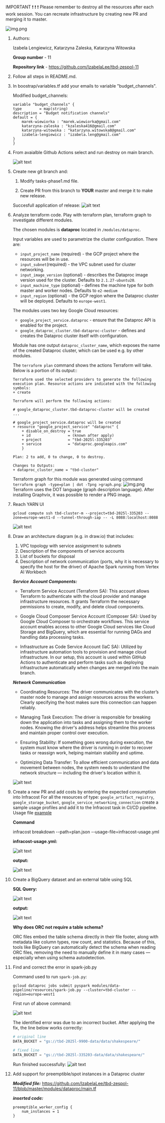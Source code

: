 IMPORTANT ❗ ❗ ❗ Please remember to destroy all the resources after each work session. You can recreate infrastructure by creating new PR and merging it to master.
  
![img.png](doc/figures/destroy.png)

1. Authors:

   Izabela Lengiewicz, Katarzyna Zaleska, Katarzyna Witowska

   **Group number** - 11

   **Repository link** - https://github.com/IzabelaLee/tbd-zespol-11

2. Follow all steps in README.md.

3. In boostrap/variables.tf add your emails to variable "budget_channels".

    Modified budget_channels:
    ```
    variable "budget_channels" {
    type        = map(string)
    description = "Budget notification channels"
    default = {
        marek-wiewiorka : "marek.wiewiorka@gmail.com"
        katarzyna-zaleska : "kzaleska416@gmail.com"
        katarzyna-witowska : "katarzyna.witowska8@gmail.com"
        izabela-lengiewicz : "izabela.leng@gmail.com"
    }
    }
    ```

4. From avaialble Github Actions select and run destroy on main branch.

   ![alt text](doc/figures/task_4_destroy.png)

5. Create new git branch and:
    1. Modify tasks-phase1.md file.

    2. Create PR from this branch to **YOUR** master and merge it to make new release.

    Succesfull application of release:
   ![alt text](doc/figures/task_5_release.png)

6. Analyze terraform code. Play with terraform plan, terraform graph to investigate different modules.

    The chosen modules is **dataproc** located in `/modules/dataproc`.

    Input variables are used to parametrize the cluster configuration. There are:
    - `input_project_name` (required) - the GCP project where the resources will be in use.
    - `input_subnet`(required) - the VPC subnet used for cluster networking.
    - `input_image_version` (optional) - describes the Dataproc image version used for the cluster. Defaults to `2.1.27-ubuntu20`.
    - `input_machine_type` (optional) - defines the machine type for both master and worker nodes. Defaults to `e2-medium`
    - `input_region` (optional) - the GCP region where the Dataproc cluster will be deployed. Defaults to `europe-west1`.

    The modules uses two key Google Cloud resources:
    - `google_project_service.dataproc` - ensure that the Dataproc API is enabled for the project.
    - `google_dataproc_cluster.tbd-dataproc-cluster` - defines and creates the Dataproc cluster itself with configuration.

    Module has one output `dataproc_cluster_name`, which exposes the name of the created Dataproc cluster, which can be used e.g. by other modules.

    The `terraform plan` command shows the actions Terraform will take. Below is a portion of its output::
    ```
    Terraform used the selected providers to generate the following execution plan. Resource actions are indicated with the following symbols:
    + create

    Terraform will perform the following actions:

    # google_dataproc_cluster.tbd-dataproc-cluster will be created
    ...

    # google_project_service.dataproc will be created
    + resource "google_project_service" "dataproc" {
        + disable_on_destroy = true
        + id                 = (known after apply)
        + project            = "tbd-2025l-335203"
        + service            = "dataproc.googleapis.com"
        }

    Plan: 2 to add, 0 to change, 0 to destroy.

    Changes to Outputs:
    + dataproc_cluster_name = "tbd-cluster"
    ```

    Terraform graph for this module was generated using command `terraform graph -type=plan | dot -Tpng >graph.png`:
    ![img.png](doc/figures/terrafrom_graph_dataproc.png)
    Terraform uses the DOT language (graph description language). After installing Graphvix, it was possible to render a PNG image.


7. Reach YARN UI

   ```hcl
   gcloud compute ssh tbd-cluster-m --project=tbd-2025l-335203 --zone=europe-west1-d --tunnel-through-iap -- -L 8088:localhost:8088
   ```

   ![alt text](doc/figures/yarn_release.png)

   
8. Draw an architecture diagram (e.g. in draw.io) that includes:
    1. VPC topology with service assignment to subnets
    2. Description of the components of service accounts
    3. List of buckets for disposal
    4. Description of network communication (ports, why it is necessary to specify the host for the driver) of Apache Spark running from Vertex AI Workbech

    ***Service Account Components:***

    - Terraform Service Account (Terraform SA):
    This account allows Terraform to authenticate with the cloud provider and manage infrastructure resources. It grants Terraform the necessary permissions to create, modify, and delete cloud components.

    - Google Cloud Composer Service Account (Composer SA):
    Used by Google Cloud Composer to orchestrate workflows. This service account enables access to other Google Cloud services like Cloud Storage and BigQuery, which are essential for running DAGs and handling data processing tasks.

    - Infrastructure as Code Service Account (IaC SA):
    Utilized by infrastructure automation tools to provision and manage cloud infrastructure. In our setup, this account is used within GitHub Actions to authenticate and perform tasks such as deploying infrastructure automatically when changes are merged into the main branch.

    ***Network Communication***

    - Coordinating Resources: The driver communicates with the cluster’s master node to manage and assign resources across the workers. Clearly specifying the host makes sure this connection can happen reliably.

    - Managing Task Execution: The driver is responsible for breaking down the application into tasks and assigning them to the worker nodes. Knowing the driver's address helps streamline this process and maintain proper control over execution.

    - Ensuring Stability: If something goes wrong during execution, the system must know where the driver is running in order to recover tasks or reassign work, helping maintain stability and uptime.

    - Optimizing Data Transfer: To allow efficient communication and data movement between nodes, the system needs to understand the network structure — including the driver's location within it.


    ![alt text](diagram-vpc.png)

9. Create a new PR and add costs by entering the expected consumption into Infracost
For all the resources of type: `google_artifact_registry`, `google_storage_bucket`, `google_service_networking_connection`
create a sample usage profiles and add it to the Infracost task in CI/CD pipeline. Usage file [example](https://github.com/infracost/infracost/blob/master/infracost-usage-example.yml) 

    **Command**

    infracost breakdown --path=plan.json --usage-file=infracost-usage.yml

   **infracost-usage.yml:**

   ![alt text](image.png)

   **output:**

   ![alt text](image-1.png)

10. Create a BigQuery dataset and an external table using SQL
    
    **SQL Query:**

    ![alt text](image-2.png)

    **output:**

    ![alt text](image-3.png)
   
    **Why does ORC not require a table schema?**

    ORC files embed the table schema directly in their file footer, along with metadata like column types, row count, and statistics. Because of this, tools like BigQuery can automatically detect the schema when reading ORC files, removing the need to manually define it in many cases — especially when using schema autodetection.


11. Find and correct the error in spark-job.py

    Command used to run `spark-job.py`:
    ```
    gcloud dataproc jobs submit pyspark modules/data-pipeline/resources/spark-job.py --cluster=tbd-cluster --region=europe-west1
    ```

    First run of above command:

    ![alt text](doc/figures/task_11_spark_error.png)

    The identified error was due to an incorrect bucket. After applying the fix, the line below works correctly:
    ```python
    # original line
    DATA_BUCKET = "gs://tbd-2025l-9900-data/data/shakespeare/"

    # fixed line
    DATA_BUCKET = "gs://tbd-2025l-335203-data/data/shakespeare/"
    ```

    Run finished successfully:
    ![alt text](doc/figures/task_11_spark_fixed.png)

12. Add support for preemptible/spot instances in a Dataproc cluster

    ***Modified file:***
    https://github.com/IzabelaLee/tbd-zespol-11/blob/master/modules/dataproc/main.tf

    ***inserted code:***

        preemptible_worker_config {
            num_instances = 1
        }
    


    
